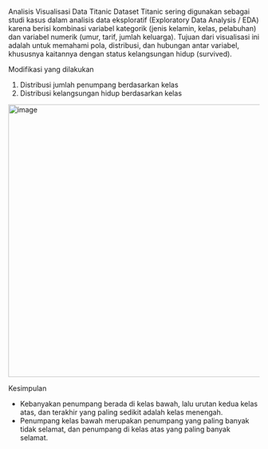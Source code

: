 Analisis Visualisasi Data Titanic
Dataset Titanic sering digunakan sebagai studi kasus dalam analisis data eksploratif (Exploratory Data Analysis / EDA) 
karena berisi kombinasi variabel kategorik (jenis kelamin, kelas, pelabuhan) dan variabel numerik (umur, tarif, jumlah keluarga). 
Tujuan dari visualisasi ini adalah untuk memahami pola, 
distribusi, dan hubungan antar variabel, khususnya kaitannya dengan status kelangsungan hidup (survived).

Modifikasi yang dilakukan
1. Distribusi jumlah penumpang berdasarkan kelas
2. Distribusi kelangsungan hidup berdasarkan kelas

<img width="695" height="547" alt="image" src="https://github.com/user-attachments/assets/b9dd3c25-b456-4342-804f-7a9b7f990775" />

Kesimpulan
- Kebanyakan penumpang berada di kelas bawah, lalu urutan kedua kelas atas, dan terakhir yang paling sedikit adalah kelas menengah.
- Penumpang kelas bawah merupakan penumpang yang paling banyak tidak selamat, dan penumpang di kelas atas yang paling banyak selamat.

